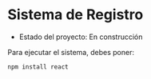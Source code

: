<h1> Sistema de Registro</h1>

- Estado del proyecto: En construcción

Para ejecutar el sistema, debes poner: 

```npm install react```
